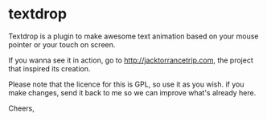 textdrop
========

Textdrop is a plugin to make awesome text animation based on your mouse pointer or your touch on screen.

If you wanna see it in action, go to http://jacktorrancetrip.com, the project that inspired its creation.

Please note that the licence for this is GPL, so use it as you wish.
if you make changes, send it back to me so we can improve what's already here. 


Cheers,
